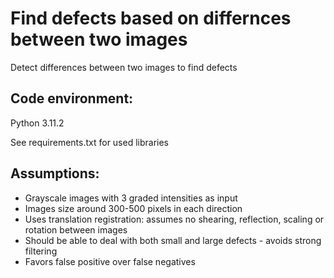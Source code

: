 # Find defects based on differnces between two images
Detect differences between two images to find defects

## Code environment:
Python 			        3.11.2

See requirements.txt for used libraries

## Assumptions:
- Grayscale images with 3 graded intensities as input
- Images size around 300-500 pixels in each direction
- Uses translation registration: assumes no shearing, 	reflection, scaling or rotation between images
- Should be able to deal with both small and large defects - 	avoids strong filtering
- Favors false positive over false negatives

